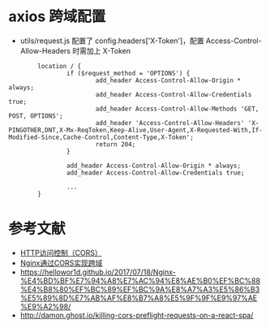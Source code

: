 

# axios 跨域配置
- utils/request.js 配置了 config.headers['X-Token']，配置 Access-Control-Allow-Headers 时需加上 X-Token


```
        location / {
                if ($request_method = 'OPTIONS') {
                        add_header Access-Control-Allow-Origin * always;
                        add_header Access-Control-Allow-Credentials true;
                        add_header Access-Control-Allow-Methods 'GET, POST, OPTIONS';
                        add_header 'Access-Control-Allow-Headers' 'X-PINGOTHER,DNT,X-Mx-ReqToken,Keep-Alive,User-Agent,X-Requested-With,If-Modified-Since,Cache-Control,Content-Type,X-Token';
                        return 204;
                }

                add_header Access-Control-Allow-Origin * always;
                add_header Access-Control-Allow-Credentials true;

                ...
        }
```



# 参考文献
- [HTTP访问控制（CORS）](https://developer.mozilla.org/zh-CN/docs/Web/HTTP/Access_control_CORS)
- [Nginx通过CORS实现跨域](http://www.yunweipai.com/archives/9381.html)
- https://hellowor1d.github.io/2017/07/18/Nginx-%E4%BD%BF%E7%94%A8%E7%AC%94%E8%AE%B0%EF%BC%88%E4%B8%80%EF%BC%89%EF%BC%9A%E8%A7%A3%E5%86%B3%E5%89%8D%E7%AB%AF%E8%B7%A8%E5%9F%9F%E9%97%AE%E9%A2%98/
- http://damon.ghost.io/killing-cors-preflight-requests-on-a-react-spa/
